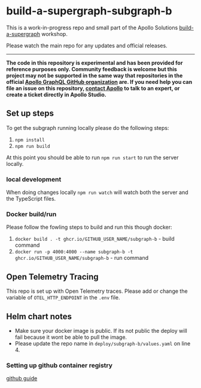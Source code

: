 # build-a-supergraph-subgraph-b

This is a work-in-progress repo and small part of the Apollo Solutions [build-a-supergraph](https://github.com/apollosolutions/build-a-supergraph) workshop.

Please watch the main repo for any updates and official releases.

---

**The code in this repository is experimental and has been provided for reference purposes only. Community feedback is welcome but this project may not be supported in the same way that repositories in the official [Apollo GraphQL GitHub organization](https://github.com/apollographql) are. If you need help you can file an issue on this repository, [contact Apollo](https://www.apollographql.com/contact-sales) to talk to an expert, or create a ticket directly in Apollo Studio.**

## Set up steps

To get the subgraph running locally please do the following steps:

1. `npm install`
2. `npm run build`

At this point you should be able to run `npm run start` to run the server locally.

### local development

When doing changes locally `npm run watch` will watch both the server and the TypeScript files.

### Docker build/run

Please follow the fowling steps to build and run this though docker:

1. `docker build . -t ghcr.io/GITHUB_USER_NAME/subgraph-b` - build command
2. `docker run -p 4000:4000 --name subgraph-b -t ghcr.io/GITHUB_USER_NAME/subgraph-b` - run command

## Open Telemetry Tracing

This repo is set up with Open Telemetry traces. Please add or change the variable of `OTEL_HTTP_ENDPOINT` in the `.env` file.

## Helm chart notes

- Make sure your docker image is public. If its not public the deploy will fail because it wont be able to pull the image.
- Please update the repo name in `deploy/subgraph-b/values.yaml` on line 4.

### Setting up github container registry

[github guide](https://docs.github.com/en/packages/working-with-a-github-packages-registry/working-with-the-container-registry)
